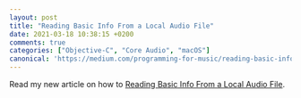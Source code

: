 ```yaml
---
layout: post
title: "Reading Basic Info From a Local Audio File"
date: 2021-03-18 10:38:15 +0200
comments: true
categories: ["Objective-C", "Core Audio", "macOS"]
canonical: 'https://medium.com/programming-for-music/reading-basic-info-from-a-local-audio-file-32206afe1386'
---
```


Read my new article on how to [Reading Basic Info From a Local Audio File](https://medium.com/programming-for-music/reading-basic-info-from-a-local-audio-file-32206afe1386).
